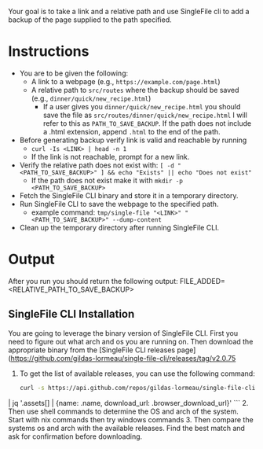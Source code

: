 Your goal is to take a link and a relative path and use SingleFile cli to add a backup of the page supplied to the path specified.

# Instructions
- You are to be given the following:
    - A link to a webpage (e.g., `https://example.com/page.html`)
    - A relative path to `src/routes` where the backup should be saved (e.g., `dinner/quick/new_recipe.html`)
        - If a user gives you `dinner/quick/new_recipe.html` you should save the file as `src/routes/dinner/quick/new_recipe.html` I will refer to this as `PATH_TO_SAVE_BACKUP`. If the path does not include a .html extension, append `.html` to the end of the path.
- Before generating backup verify link is valid and reachable by running
    - `curl -Is <LINK> | head -n 1`
    - If the link is not reachable, prompt for a new link.
- Verify the relative path does not exist with: `[ -d "<PATH_TO_SAVE_BACKUP>" ] && echo "Exists" || echo "Does not exist"`
    - If the path does not exist make it with `mkdir -p <PATH_TO_SAVE_BACKUP>`
- Fetch the SingleFile CLI binary and store it in a temporary directory.
- Run SingleFile CLI to save the webpage to the specified path.
    - example command: `tmp/single-file "<LINK>" "<PATH_TO_SAVE_BACKUP>" --dump-content`
- Clean up the temporary directory after running SingleFile CLI.
<!-- - Run singlefile cli in a docker container
    - run command `docker run capsulecode/singlefile "<LINK>" > <PATH_TO_SAVE_BACKUP>` -->

# Output
After you run you should return the following output:
FILE_ADDED=<RELATIVE_PATH_TO_SAVE_BACKUP>


## SingleFile CLI Installation
You are going to leverage the binary version of SingleFile CLI. First you need to figure out what arch and os you are running on. Then download the appropriate binary from the [SingleFile CLI releases page](https://github.com/gildas-lormeau/single-file-cli/releases/tag/v2.0.75
1. To get the list of available releases, you can use the following command:
    ```bash
    curl -s https://api.github.com/repos/gildas-lormeau/single-file-cli/releases/tags/v2.0.75 \
  | jq '.assets[] | {name: .name, download_url: .browser_download_url}'
    ```
2. Then use shell commands to determine the OS and arch of the system. Start with nix commands then try windows commands
3. Then compare the systems os and arch with the available releases. Find the best match and ask for confirmation before downloading.
